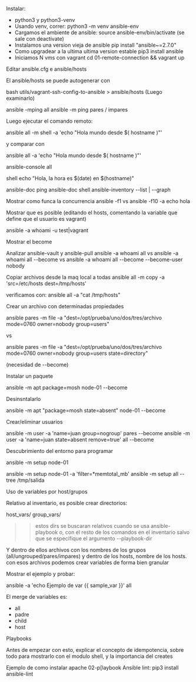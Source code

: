 Instalar:

* python3 y python3-venv
* Usando venv, correr:
python3 -m venv ansible-env
* Cargamos el ambiente de ansible:
source ansible-env/bin/activate (se sale con deactivate)
* Instalamos una version vieja de ansible
pip install "ansible~=2.7.0"
* Como upgradear a la ultima ultima version estable
pip3 install ansible
* Iniciamos N vms con vagrant
cd 01-remote-connection && vagrant up

Editar ansible.cfg e ansible/hosts

El ansible/hosts se puede autogenerar con

bash utils/vagrant-ssh-config-to-ansible > ansible/hosts (Luego examinarlo)

ansible -mping all
ansible -m ping pares / impares

Luego ejecutar el comando remoto:

 ansible all -m shell -a 'echo "Hola mundo desde $( hostname )"'

y comparar con

  ansible all -a 'echo "Hola mundo desde $( hostname )"'


ansible-console all

shell echo "Hola, la hora es $(date) en $(hostname)"


ansible-doc ping
ansible-doc shell
ansible-inventory --list | --graph

Mostrar como funca la concurrencia
ansible -f1 vs ansible -f10 -a echo hola

Mostrar que es posible (editando el hosts, comentando la variable que define que el usuario es vagrant)

ansible -a whoami -u test|vagrant

Mostrar el become


Analizar ansible-vault y ansible-pull
ansible -a whoami all
vs
ansible -a whoami all --become
vs 
ansible -a whoami all --become --become-user nobody

Copiar archivos desde la maq local a todas
ansible all -m copy -a 'src=/etc/hosts dest=/tmp/hosts'

verificamos con:
 ansible all -a "cat /tmp/hosts"

Crear un archivo con determinadas propiedades

ansible pares -m file -a "dest=/opt/prueba/uno/dos/tres/archivo mode=0760 owner=nobody group=users"

vs

ansible pares -m file -a "dest=/opt/prueba/uno/dos/tres/archivo mode=0760 owner=nobody group=users state=directory"

(necesidad de --become)

Instalar un paquete

ansible -m apt package=mosh node-01 --become

Desinsntalarlo

ansible -m apt "package=mosh state=absent" node-01 --become

Crear/eliminar usuarios

ansible -m user -a 'name=juan group=nogroup' pares  --become
ansible -m user -a 'name=juan state=absent remove=true' all --become

Descubrimiento del entorno para programar

ansible -m setup node-01

ansible -m setup node-01 -a 'filter=*memtotal_mb'
ansible -m setup all --tree /tmp/salida


Uso de variables por host/grupos

Relativo al inventario, es posible crear directorios:

host_vars/
group_vars/
 
>> estos dirs se buscaran relativos cuando se usa ansible-playbook o, con el resto de los comandos en el inventario salvo que se especifique el argumento --playbook-dir

Y dentro de ellos archivos con los nombres de los grupos (all/ungrouped/pares/impares) y dentro de los hosts, nombre de los hosts. con esos archivos podemos crear variables de forma bien granular

Mostrar el ejemplo y probar: 

ansible -a 'echo Ejemplo de var {{ sample_var }}' all

El merge de variables es:
* all
* padre
* child
* host

Playbooks

Antes de  empezar con esto, explicar el concepto de idempotencia, sobre todo para mostrarlo con el modulo shell, y la importancia del creates

Ejemplo de como instalar apache 02-p[laybook
Ansible lint: pip3 install ansible-lint
